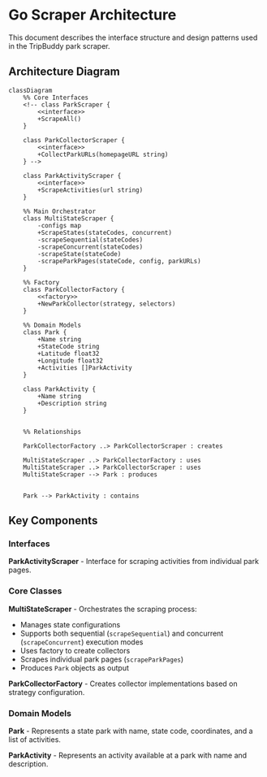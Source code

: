 # Go Scraper Architecture

This document describes the interface structure and design patterns used in the TripBuddy park scraper.

## Architecture Diagram

```mermaid
classDiagram
    %% Core Interfaces
    <!-- class ParkScraper {
        <<interface>>
        +ScrapeAll()
    }

    class ParkCollectorScraper {
        <<interface>>
        +CollectParkURLs(homepageURL string)
    } -->

    class ParkActivityScraper {
        <<interface>>
        +ScrapeActivities(url string)
    }

    %% Main Orchestrator
    class MultiStateScraper {
        -configs map
        +ScrapeStates(stateCodes, concurrent)
        -scrapeSequential(stateCodes)
        -scrapeConcurrent(stateCodes)
        -scrapeState(stateCode)
        -scrapeParkPages(stateCode, config, parkURLs)
    }

    %% Factory
    class ParkCollectorFactory {
        <<factory>>
        +NewParkCollector(strategy, selectors)
    }

    %% Domain Models
    class Park {
        +Name string
        +StateCode string
        +Latitude float32
        +Longitude float32
        +Activities []ParkActivity
    }

    class ParkActivity {
        +Name string
        +Description string
    }


    %% Relationships

    ParkCollectorFactory ..> ParkCollectorScraper : creates

    MultiStateScraper ..> ParkCollectorFactory : uses
    MultiStateScraper ..> ParkCollectorScraper : uses
    MultiStateScraper --> Park : produces


    Park --> ParkActivity : contains
```

## Key Components

### Interfaces

**ParkActivityScraper** - Interface for scraping activities from individual park pages.

### Core Classes

**MultiStateScraper** - Orchestrates the scraping process:
- Manages state configurations
- Supports both sequential (`scrapeSequential`) and concurrent (`scrapeConcurrent`) execution modes
- Uses factory to create collectors
- Scrapes individual park pages (`scrapeParkPages`)
- Produces `Park` objects as output

**ParkCollectorFactory** - Creates collector implementations based on strategy configuration.

### Domain Models

**Park** - Represents a state park with name, state code, coordinates, and a list of activities.

**ParkActivity** - Represents an activity available at a park with name and description.
